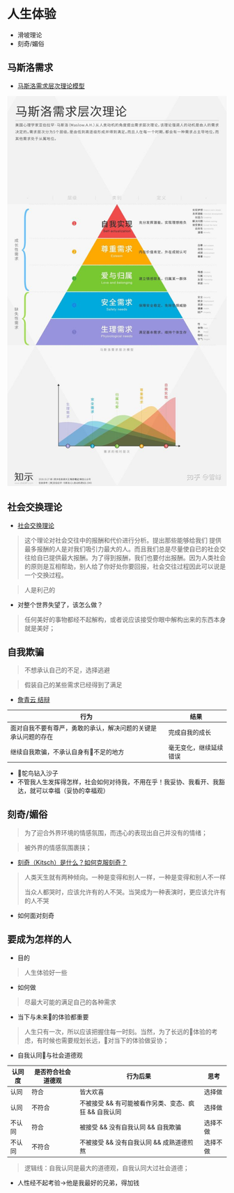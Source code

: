 # 人生体验

- 滑坡理论
- 刻奇/媚俗

## 马斯洛需求

- [马斯洛需求层次理论模型](https://zhuanlan.zhihu.com/p/41176561)

![马斯洛需求图示](./masiluo.jpg)

## 社会交换理论

- [社会交换理论](https://baike.baidu.com/item/%E7%A4%BE%E4%BC%9A%E4%BA%A4%E6%8D%A2%E7%90%86%E8%AE%BA)

> 这个理论对社会交往中的报酬和代价进行分析。提出那些能够给我们 提供最多报酬的人是对我们吸引力最大的人。而且我们总是尽量使自已的社会交往给自已提供最大报酬。为了得到报酬，我们也要付出报酬。因为人类社会的原则是互相帮助，别人给了你好处你要回报，社会交往过程因此可以说是一个交换过程。

> 人是利己的  

- 对整个世界失望了，该怎么做？
  
> 任何美好的事物都经不起解构，或者说应该接受你眼中解构出来的东西本身就是美好；

## 自我欺骗

> 不想承认自己的不足，选择逃避

> 假装自己的某些需求已经得到了满足

- [詹青云 结辩](https://www.douban.com/note/695411196/)

| 行为                                                           | 结果                   |
| -------------------------------------------------------------- | ---------------------- |
| 面对自我不要有尊严，勇敢的承认，解决问题的关键是承认问题的存在 | 完成自我的成长         |
| 继续自我欺骗，不承认自身有不足的地方                          | 毫无变化，继续延续错误 |

- 鸵鸟钻入沙子
- 不管我人生发挥得怎样，社会如何对待我，不用在乎！我妥协、我看开、我豁达，就可以幸福（妥协的幸福观）

## 刻奇/媚俗

> 为了迎合外界环境的情感氛围，而违心的表现出自己并没有的情绪；

> 被外界的情感氛围裹挟；

- [刻奇（Kitsch）是什么？如何克服刻奇？](https://www.zhihu.com/question/27039705)

> 人类天生就有两种倾向。一种是变得和别人一样，一种是变得和别人不一样
> 
> 当众人都哭时，应该允许有的人不哭。当哭成为一种表演时，更应该允许有的人不哭

- 如何面对刻奇

## 要成为怎样的人

- 目的

> 人生体验好一些

- 如何做

> 尽最大可能的满足自己的各种需求

- 当下与未来的体验都重要

> 人生只有一次，所以应该把握住每一时刻。当然，为了长远的体验的考虑，有时候也需要规划长远，对当下的体验做妥协；

- 自我认同与社会道德观

| 认同度 | 是否符合社会道德观 | 行为后果                                             | 思考     |
| ------ | ------------------ | ---------------------------------------------------- | -------- |
| 认同   | 符合               | 皆大欢喜                                             | 选择做   |
| 认同   | 不符合             | 不被接受 && 有可能被看作另类、变态、疯狂 && 自我认同 | 选择做   |
| 不认同 | 符合               | 被接受 && 没有自我认同 && 自我欺骗                   | 选择不做 |
| 不认同 | 不符合             | 不被接受 && 没有自我认同 && 成熟道德煎熬             | 选择不做 |

> 逻辑线：自我认同是最大的道德观，自我认同大过社会道德；

- 人性经不起考验->他是我最好的兄弟，得加钱